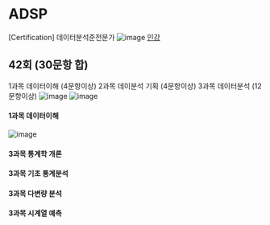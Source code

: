 # ADSP
[Certification] 데이터분석준전문가 
![image](https://github.com/chihyeonwon/ADSP/assets/58906858/c8165fc4-bf89-426b-9886-d6d8587f69ed)
[인강](https://www.youtube.com/watch?v=ETFahN5HNww&t=44s)

## 42회 (30문항 합)
1과목 데이터이해 (4문항이상)
2과목 데이분석 기획 (4문항이상)
3과목 데이터분석 (12문항이상)
![image](https://github.com/chihyeonwon/ADsP/assets/58906858/75d998d8-5476-4584-9f7a-5425e5a045da)
![image](https://github.com/chihyeonwon/ADsP/assets/58906858/b877a97f-6c1d-40b0-86b5-1d662d278b8b)

#### 1과목 데이터이해
![image](https://github.com/chihyeonwon/ADsP/assets/58906858/0d316fc6-65e3-42a3-832d-5a4d83538d3b)

#### 3과목 통계학 개론

#### 3과목 기초 통계분석

#### 3과목 다변량 분석

#### 3과목 시계열 예측
